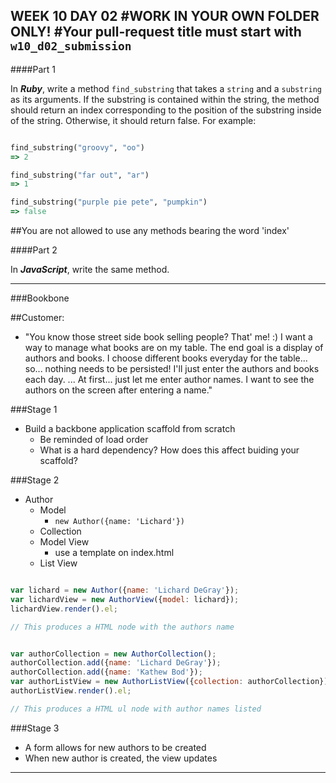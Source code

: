 WEEK 10 DAY 02
#WORK IN YOUR OWN FOLDER ONLY!
#Your pull-request title must start with `w10_d02_submission`
---
####Part 1

In ***Ruby***, write a method `find_substring` that takes a `string` and a `substring` as its arguments.  If the substring is contained within the string, the method should return an index corresponding to the position of the substring inside of the string.  Otherwise, it should return false. For example:
```ruby

find_substring("groovy", "oo")
=> 2

find_substring("far out", "ar")
=> 1

find_substring("purple pie pete", "pumpkin")
=> false


```

##You are not allowed to use any methods bearing the word 'index'

####Part 2

In ***JavaScript***, write the same method.

---

###Bookbone

##Customer:
- "You know those street side book selling people?  That' me! :)  I want a way to manage what books are on my table.  The end goal is a display of authors and books.  I choose different books everyday for the table... so... nothing needs to be persisted!  I'll just enter the authors and books each day.  ... At first... just let me enter author names.  I want to see the authors on the screen after entering a name."

###Stage 1
- Build a backbone application scaffold from scratch
  - Be reminded of load order
  - What is a hard dependency?  How does this affect buiding your scaffold?

###Stage 2
- Author
  - Model
    - `new Author({name: 'Lichard'})`
  - Collection
  - Model View
    - use a template on index.html
  - List View


```javascript

var lichard = new Author({name: 'Lichard DeGray'});
var lichardView = new AuthorView({model: lichard});
lichardView.render().el;

// This produces a HTML node with the authors name
```

```javascript

var authorCollection = new AuthorCollection();
authorCollection.add({name: 'Lichard DeGray'});
authorCollection.add({name: 'Kathew Bod'});
var authorListView = new AuthorListView({collection: authorCollection});
authorListView.render().el;

// This produces a HTML ul node with author names listed
```


###Stage 3
- A form allows for new authors to be created
- When new author is created, the view updates


---
